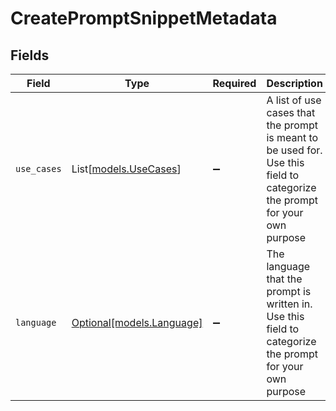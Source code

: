 # CreatePromptSnippetMetadata


## Fields

| Field                                                                                                                     | Type                                                                                                                      | Required                                                                                                                  | Description                                                                                                               |
| ------------------------------------------------------------------------------------------------------------------------- | ------------------------------------------------------------------------------------------------------------------------- | ------------------------------------------------------------------------------------------------------------------------- | ------------------------------------------------------------------------------------------------------------------------- |
| `use_cases`                                                                                                               | List[[models.UseCases](../models/usecases.md)]                                                                            | :heavy_minus_sign:                                                                                                        | A list of use cases that the prompt is meant to be used for. Use this field to categorize the prompt for your own purpose |
| `language`                                                                                                                | [Optional[models.Language]](../models/language.md)                                                                        | :heavy_minus_sign:                                                                                                        | The language that the prompt is written in. Use this field to categorize the prompt for your own purpose                  |